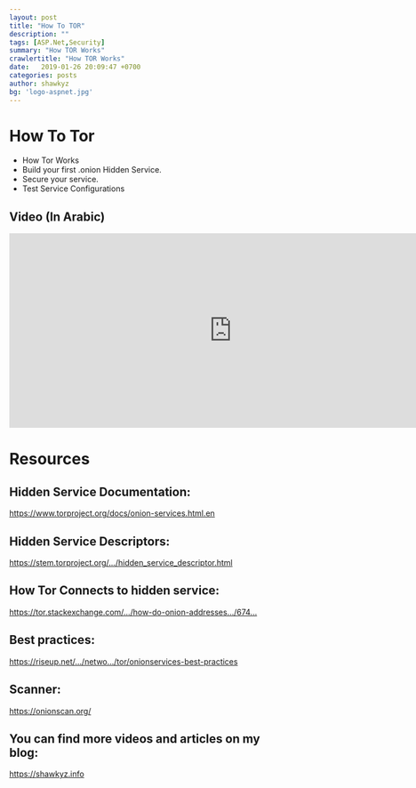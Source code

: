 ```yaml
---
layout: post
title: "How To TOR"
description: "" 
tags: [ASP.Net,Security]
summary: "How TOR Works"
crawlertitle: "How TOR Works"
date:   2019-01-26 20:09:47 +0700
categories: posts
author: shawkyz
bg: 'logo-aspnet.jpg'
---
```

# How To Tor
* How Tor Works
* Build your first .onion Hidden Service.
* Secure your service.
* Test Service Configurations

## Video (In Arabic)
<iframe src="https://www.facebook.com/plugins/video.php?href=https%3A%2F%2Fwww.facebook.com%2FShawkyz1%2Fvideos%2F10215827565814843%2F&width=800&show_text=false&appId=312241548925621&height=350" width="800" height="350" style="border:none;overflow:hidden" scrolling="no" frameborder="0" allowTransparency="true"></iframe>

# Resources
## Hidden Service Documentation:
https://www.torproject.org/docs/onion-services.html.en

## Hidden Service Descriptors:
https://stem.torproject.org/…/hidden_service_descriptor.html

## How Tor Connects to hidden service:
https://tor.stackexchange.com/…/how-do-onion-addresses…/674…

## Best practices:
https://riseup.net/…/netwo…/tor/onionservices-best-practices

## Scanner:
https://onionscan.org/

## You can find more videos and articles on my blog:
https://shawkyz.info